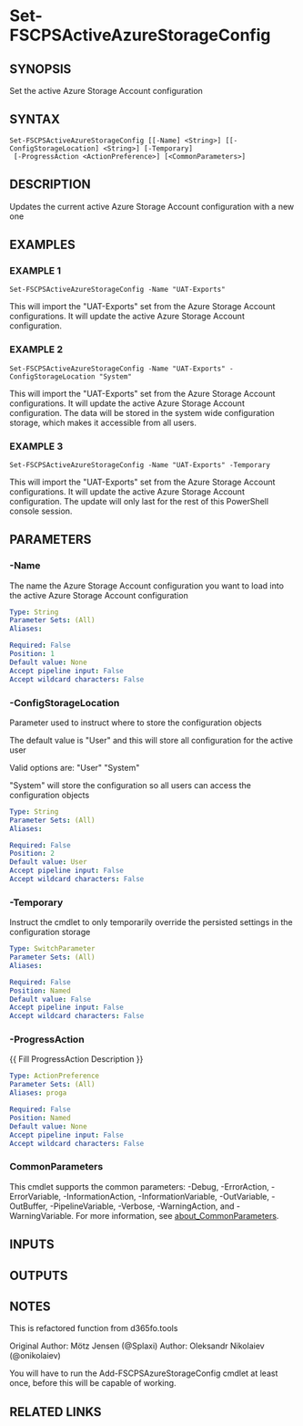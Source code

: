 ﻿---
external help file: fscps.tools-help.xml
Module Name: fscps.tools
online version:
schema: 2.0.0
---

# Set-FSCPSActiveAzureStorageConfig

## SYNOPSIS
Set the active Azure Storage Account configuration

## SYNTAX

```
Set-FSCPSActiveAzureStorageConfig [[-Name] <String>] [[-ConfigStorageLocation] <String>] [-Temporary]
 [-ProgressAction <ActionPreference>] [<CommonParameters>]
```

## DESCRIPTION
Updates the current active Azure Storage Account configuration with a new one

## EXAMPLES

### EXAMPLE 1
```
Set-FSCPSActiveAzureStorageConfig -Name "UAT-Exports"
```

This will import the "UAT-Exports" set from the Azure Storage Account configurations.
It will update the active Azure Storage Account configuration.

### EXAMPLE 2
```
Set-FSCPSActiveAzureStorageConfig -Name "UAT-Exports" -ConfigStorageLocation "System"
```

This will import the "UAT-Exports" set from the Azure Storage Account configurations.
It will update the active Azure Storage Account configuration.
The data will be stored in the system wide configuration storage, which makes it accessible from all users.

### EXAMPLE 3
```
Set-FSCPSActiveAzureStorageConfig -Name "UAT-Exports" -Temporary
```

This will import the "UAT-Exports" set from the Azure Storage Account configurations.
It will update the active Azure Storage Account configuration.
The update will only last for the rest of this PowerShell console session.

## PARAMETERS

### -Name
The name the Azure Storage Account configuration you want to load into the active Azure Storage Account configuration

```yaml
Type: String
Parameter Sets: (All)
Aliases:

Required: False
Position: 1
Default value: None
Accept pipeline input: False
Accept wildcard characters: False
```

### -ConfigStorageLocation
Parameter used to instruct where to store the configuration objects

The default value is "User" and this will store all configuration for the active user

Valid options are:
"User"
"System"

"System" will store the configuration so all users can access the configuration objects

```yaml
Type: String
Parameter Sets: (All)
Aliases:

Required: False
Position: 2
Default value: User
Accept pipeline input: False
Accept wildcard characters: False
```

### -Temporary
Instruct the cmdlet to only temporarily override the persisted settings in the configuration storage

```yaml
Type: SwitchParameter
Parameter Sets: (All)
Aliases:

Required: False
Position: Named
Default value: False
Accept pipeline input: False
Accept wildcard characters: False
```

### -ProgressAction
{{ Fill ProgressAction Description }}

```yaml
Type: ActionPreference
Parameter Sets: (All)
Aliases: proga

Required: False
Position: Named
Default value: None
Accept pipeline input: False
Accept wildcard characters: False
```

### CommonParameters
This cmdlet supports the common parameters: -Debug, -ErrorAction, -ErrorVariable, -InformationAction, -InformationVariable, -OutVariable, -OutBuffer, -PipelineVariable, -Verbose, -WarningAction, and -WarningVariable. For more information, see [about_CommonParameters](http://go.microsoft.com/fwlink/?LinkID=113216).

## INPUTS

## OUTPUTS

## NOTES
This is refactored function from d365fo.tools

Original Author: Mötz Jensen (@Splaxi)
Author: Oleksandr Nikolaiev (@onikolaiev)

You will have to run the Add-FSCPSAzureStorageConfig cmdlet at least once, before this will be capable of working.

## RELATED LINKS

